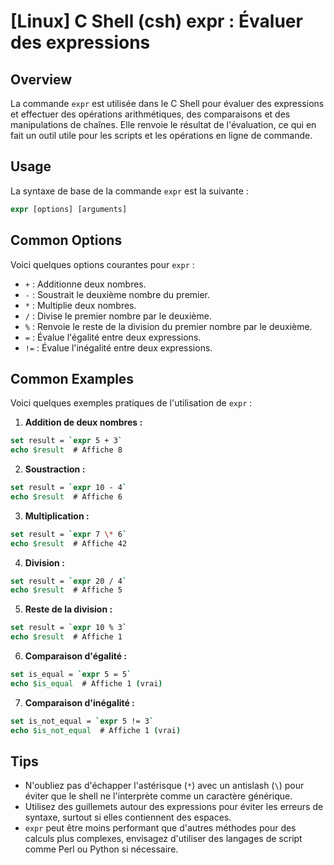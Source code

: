 # [Linux] C Shell (csh) expr : Évaluer des expressions

## Overview
La commande `expr` est utilisée dans le C Shell pour évaluer des expressions et effectuer des opérations arithmétiques, des comparaisons et des manipulations de chaînes. Elle renvoie le résultat de l'évaluation, ce qui en fait un outil utile pour les scripts et les opérations en ligne de commande.

## Usage
La syntaxe de base de la commande `expr` est la suivante :

```csh
expr [options] [arguments]
```

## Common Options
Voici quelques options courantes pour `expr` :

- `+` : Additionne deux nombres.
- `-` : Soustrait le deuxième nombre du premier.
- `*` : Multiplie deux nombres.
- `/` : Divise le premier nombre par le deuxième.
- `%` : Renvoie le reste de la division du premier nombre par le deuxième.
- `=` : Évalue l'égalité entre deux expressions.
- `!=` : Évalue l'inégalité entre deux expressions.

## Common Examples
Voici quelques exemples pratiques de l'utilisation de `expr` :

1. **Addition de deux nombres :**

```csh
set result = `expr 5 + 3`
echo $result  # Affiche 8
```

2. **Soustraction :**

```csh
set result = `expr 10 - 4`
echo $result  # Affiche 6
```

3. **Multiplication :**

```csh
set result = `expr 7 \* 6`
echo $result  # Affiche 42
```

4. **Division :**

```csh
set result = `expr 20 / 4`
echo $result  # Affiche 5
```

5. **Reste de la division :**

```csh
set result = `expr 10 % 3`
echo $result  # Affiche 1
```

6. **Comparaison d'égalité :**

```csh
set is_equal = `expr 5 = 5`
echo $is_equal  # Affiche 1 (vrai)
```

7. **Comparaison d'inégalité :**

```csh
set is_not_equal = `expr 5 != 3`
echo $is_not_equal  # Affiche 1 (vrai)
```

## Tips
- N'oubliez pas d'échapper l'astérisque (`*`) avec un antislash (`\`) pour éviter que le shell ne l'interprète comme un caractère générique.
- Utilisez des guillemets autour des expressions pour éviter les erreurs de syntaxe, surtout si elles contiennent des espaces.
- `expr` peut être moins performant que d'autres méthodes pour des calculs plus complexes, envisagez d'utiliser des langages de script comme Perl ou Python si nécessaire.
